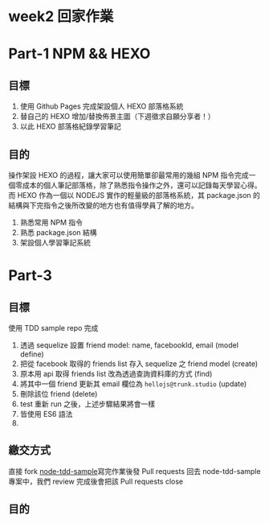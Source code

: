 # week2 回家作業

# Part-1 NPM && HEXO
## 目標
  1. 使用 Github Pages 完成架設個人 HEXO 部落格系統
  2. 替自己的 HEXO 增加/替換佈景主圖（下週徵求自願分享者！）
  3. 以此 HEXO 部落格紀錄學習筆記

## 目的
  操作架設 HEXO 的過程，讓大家可以使用簡單卻最常用的幾組 NPM 指令完成一個零成本的個人筆記部落格，除了熟悉指令操作之外，還可以記錄每天學習心得。而 HEXO 作為一個以 NODEJS 實作的輕量級的部落格系統，其 package.json 的結構與下完指令之後所改變的地方也有值得學員了解的地方。
  1. 熟悉常用 NPM 指令
  2. 熟悉 package.json 結構
  3. 架設個人學習筆記系統


# Part-3
## 目標

使用 TDD sample repo 完成

1. 透過 sequelize 設置 friend model: name, facebookId, email (model define)
2. 把從 facebook 取得的 friends list 存入 sequelize 之 friend model (create)
3. 原本用 api 取得 friends list 改為透過查詢資料庫的方式 (find)
4. 將其中一個 friend 更新其 email 欄位為 `hellojs@trunk.studio` (update)
6. 刪除該位 friend (delete)
7. test 重新 run 之後，上述步驟結果將會一樣
8. 皆使用 ES6 語法
9. 

## 繳交方式
直接 fork  [node-tdd-sample](https://github.com/agileworks-tw/node-tdd-sample)寫完作業後發 Pull requests 回去 node-tdd-sample 專案中，我們 review 完成後會把該 Pull requests close

## 目的
